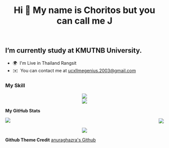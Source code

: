 
<h1 align="center"> Hi 👋 My name is Choritos but you can call me J </h1> <br>

I’m currently study at **KMUTNB University**.
-----------------------------------------

* 🌍  I'm Live in Thailand Rangsit
* ✉️  You can contact me at [ucxllmegenius.2003@gmail.com](mailto:ucxllmegenius.2003@gmail.com)
<p align="center"><h3>My Skill</h3></p>
<p align="center">
  
  <a href="https://skillicons.dev">
    <img src="https://skillicons.dev/icons?i=js,html,css,cpp,figma,git,github,mysql,postman,tailwind,ts,vscode" />
  </a>
  <br>
  <a href="https://skillicons.dev">
    <img src="https://skillicons.dev/icons?i=java,lua,mongodb,py,php,react,express,fastapi,nextjs,flutter,arduino,dart,linux,vite" />
  </a>
</p>

<b>My GitHub Stats</b>


<p><img align="left" src="https://github-readme-stats.vercel.app/api/top-langs?username=JohnEleanor&show_icons=true&locale=en&layout=compact&show_icons=true&theme=radical""  /></p>

<p align="right">&nbsp;<img align="center" src="https://github-readme-stats.vercel.app/api?username=JohnEleanor&show_icons=true&locale=en&show_icons=true&theme=radical"" /></p>

<p align="center"><img  src="https://github-readme-streak-stats.herokuapp.com/?user=JohnEleanor&show_icons=true&theme=radical""/></p>



**Github Theme Credit**
[ anuraghazra's Github ](https://github.com/anuraghazra/github-readme-stats)


